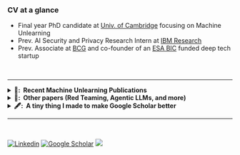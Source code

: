 ### CV at a glance 

- Final year PhD candidate at [Univ. of Cambridge](https://www.c2d3.cam.ac.uk/directory/27081/mr-stefan-schoepf) focusing on Machine Unlearning
- Prev. AI Security and Privacy Research Intern at [IBM Research](https://research.ibm.com/)
- Prev. Associate at [BCG](https://www.bcg.com/) and co-founder of an [ESA BIC](https://commercialisation.esa.int/startups/audili-og/) funded deep tech startup





<br/>
<hr/>
<details>
  <summary><b>📖: &nbsp;Recent Machine Unlearning Publications </b></summary>
  <br/>

| Visual | Title  | Authorship | Venue |
|-------------| ------------- | ------------- |  ------------- |
| ![poison_wide](https://github.com/if-loops/if-loops/assets/47212405/c8738b00-4115-471f-be84-6d0ce2468b11) | [Potion: Towards Poison Unlearning](https://arxiv.org/abs/2406.09173)  | First  |  Journal of Data-Centric Machine Learning Research (DMLR)  |
|<img width="927" alt="image" src="https://github.com/if-loops/if-loops/assets/47212405/88682197-e65b-42d7-a412-a08a27cf6428"> | [Fast Machine Unlearning Without Retraining Through Selective Synaptic Dampening](https://arxiv.org/abs/2308.07707)  | Equal Contrib.  |  AAAI 2024  |
|<img width="1298" alt="image" src="https://github.com/if-loops/if-loops/assets/47212405/14d4c3bf-c3ab-4a09-bfef-1ccdd29edb8e"> | [Loss-Free Machine Unlearning](https://arxiv.org/abs/2402.19308)  | Equal Contrib.  |  ICLR 2024 Tiny Paper  |
|<img width="927" alt="image" src="https://github.com/if-loops/if-loops/assets/47212405/ea828aa6-6f2f-4ba6-8cdf-94c249d3fe93"> | [Parameter-Tuning-Free Data Entry Error Unlearning with Adaptive Selective Synaptic Dampening](https://arxiv.org/abs/2402.10098)  | First |  Preprint  |
|<img width="927" alt="image" src="https://github.com/if-loops/if-loops/assets/47212405/c1ca4cf1-f918-4a6b-ae66-9d5cb2ebcf79">| [Zero-Shot Machine Unlearning at Scale via Lipschitz Regularization](https://browse.arxiv.org/abs/2402.01401)  | 3rd |  Preprint  |
</details>

<details>
  <summary><b>🤖: &nbsp;Other papers (Red Teaming, Agentic LLMs, and more) </b></summary>
  <br/>
  

| Visual | Title  | Authorship | Venue |
|-------------| ------------- | ------------- |  ------------- |
| <img width="863" alt="Screenshot 2024-08-16 at 14 56 29" src="https://github.com/user-attachments/assets/fa86cb81-80af-42dc-8ad3-1bf5b933549f"> | [Identifying contributors to manufacturing outcomes in a multi-echelon setting: a decentralised uncertainty quantification approach](https://ieeexplore.ieee.org/document/10637294)  | First |  IEEE Transactions on Industrial Informatics  |
|![packing](https://github.com/if-loops/if-loops/assets/47212405/15fbd79a-4a97-4113-a598-0bd7155541c2)| [Using Reinforcement Learning for the Three-Dimensional Loading Capacitated Vehicle Routing Problem](https://arxiv.org/abs/2307.12136) | First |  IJCAI 2023 Workshop  |

</details>

<details>
  <summary><b>🖋️: &nbsp;A tiny thing I made to make Google Scholar better</b></summary>
  <br/>

  [Author highlighter](https://chromewebstore.google.com/detail/scholar-profile-highlight/hjhkodkpmiekcnnjkppeinmienganein)
 ![scholar](https://github.com/if-loops/if-loops/assets/47212405/c99d5661-162f-442b-b46b-f5b450a69df9) 


</details>
<hr/>  


<br/>

[![Linkedin](https://img.shields.io/badge/LinkedIn-0077B5?style=for-the-badge&logo=linkedin&logoColor=white)](https://www.linkedin.com/in/schoepfstefan/)
[![Google Scholar](https://img.shields.io/badge/Google_Scholar-4285F4?style=for-the-badge&logo=google-scholar&logoColor=white)](https://scholar.google.com/citations?user=GTvLmf0AAAAJ&hl=en&inst=6810896796868835251)
[![](https://visitcount.itsvg.in/api?id=if-loops&label=Profile%20views&color=12&icon=5&pretty=false)](https://visitcount.itsvg.in)

